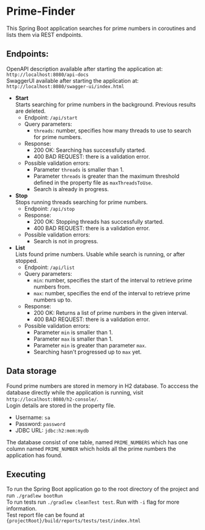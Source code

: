 # Prime-Finder

This Spring Boot application searches for prime numbers in coroutines and lists them via REST endpoints.

## Endpoints:
OpenAPI description available after starting the application at: `http://localhost:8080/api-docs`<br/>
SwaggerUI available after starting the application at: `http://localhost:8080/swagger-ui/index.html`
- **Start** <br/>
Starts searching for prime numbers in the background. Previous results are deleted.<br/>
    - Endpoint: `/api/start`
    - Query parameters:
        - `threads`: number, specifies how many threads to use to search for prime numbers.
    - Response:
        - 200 OK: Searching has successfully started.
        - 400 BAD REQUEST: there is a validation error.
    - Possible validation errors:
        - Parameter `threads` is smaller than 1.
        - Parameter `threads` is greater than the maximum threshold defined in the property file as `maxThreadsToUse`.
        - Search is already in progress.
- **Stop** <br/>
Stops running threads searching for prime numbers.<br/>
    - Endpoint: `/api/stop`
    - Response:
        - 200 OK: Stopping threads has successfully started.
        - 400 BAD REQUEST: there is a validation error.
    - Possible validation errors:
        - Search is not in progress.
- **List** <br/>
Lists found prime numbers. Usable while search is running, or after stopped.<br/>
    - Endpoint: `/api/list`
    - Query parameters:
        - `min`: number, specifies the start of the interval to retrieve prime numbers from.
        - `max`: number, specifies the end of the interval to retrieve prime numbers up to.
    - Response:
        - 200 OK: Returns a list of prime numbers in the given interval.
        - 400 BAD REQUEST: there is a validation error.
    - Possible validation errors:
        - Parameter `min` is smaller than 1.
        - Parameter `max` is smaller than 1.
        - Parameter `min` is greater than parameter `max`.
        - Searching hasn't progressed up to `max` yet.

## Data storage
Found prime numbers are stored in memory in H2 database. To acccess the database directly while the application is running, visit `http://localhost:8080/h2-console/`. <br/> 
Login details are stored in the property file.
- Username: `sa`
- Password: `password`
- JDBC URL: `jdbc:h2:mem:mydb`

The database consist of one table, named `PRIME_NUMBERS` which has one column named `PRIME_NUMBER` which holds all the prime numbers the application has found.

## Executing
To run the Spring Boot application go to the root directory of the project and run `./gradlew bootRun`<br/>
To run tests run `./gradlew cleanTest test`. Run with `-i` flag for more information.<br/>
Test report file can be found at `{projectRoot}/build/reports/tests/test/index.html`

